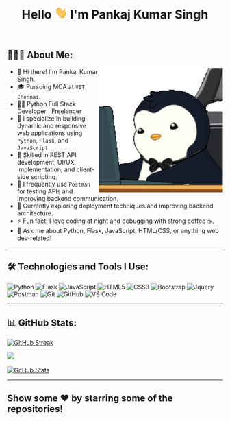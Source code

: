 <h1 align="center">Hello <img src="Hi.gif" width="30px" height="30px"> I'm Pankaj Kumar Singh</h1>

<div align="center">
<!-- <img src ="./Github Banner.jpg" /> -->
</div>
<br/>

## 👨🏻‍💻 About Me:
<img src="./work.gif" height="290px" align="right" />

- 👋 Hi there! I'm Pankaj Kumar Singh.
- 🎓 Pursuing MCA at `VIT Chennai`.
- 👨‍💻 Python Full Stack Developer | Freelancer
- 💼 I specialize in building dynamic and responsive web applications using `Python`, `Flask`, and `JavaScript`.
- 🧰 Skilled in REST API development, UI/UX implementation, and client-side scripting.
- 🧪 I frequently use `Postman` for testing APIs and improving backend communication.
- 🌱 Currently exploring deployment techniques and improving backend architecture.
- ⚡ Fun fact: I love coding at night and debugging with strong coffee ☕.
- 💬 Ask me about Python, Flask, JavaScript, HTML/CSS, or anything web dev-related!

---

## 🛠️ Technologies and Tools I Use:

<p>
<img alt="Python" src="https://img.shields.io/badge/Python-14354C?style=for-the-badge&logo=python&logoColor=white" height="25px"/>
<img alt="Flask" src="https://img.shields.io/badge/Flask-000000?style=for-the-badge&logo=flask&logoColor=white" height="25px"/>
<img alt="JavaScript" src="https://img.shields.io/badge/JavaScript-F7DF1E?style=for-the-badge&logo=javascript&logoColor=black" height="25px"/>
<img alt="HTML5" src="https://img.shields.io/badge/HTML5-E34F26?style=for-the-badge&logo=html5&logoColor=white" height="25px"/>
<img alt="CSS3" src="https://img.shields.io/badge/CSS3-1572B6?style=for-the-badge&logo=css3&logoColor=white" height="25px"/>
<img alt="Bootstrap" src="https://img.shields.io/badge/Bootstrap-563D7C?style=for-the-badge&logo=bootstrap&logoColor=white" height="25px"/>
<img alt="Jquery" src="https://img.shields.io/badge/jquery-%230769AD.svg?style=for-the-badge&logo=jquery&logoColor=white" height="25px"/>
<img alt="Postman" src="https://img.shields.io/badge/Postman-FF6C37?style=for-the-badge&logo=postman&logoColor=white" height="25px"/>
<img alt="Git" src="https://img.shields.io/badge/Git-F05032?style=for-the-badge&logo=git&logoColor=white" height="25px"/>
<img alt="GitHub" src="https://img.shields.io/badge/GitHub-100000?style=for-the-badge&logo=github&logoColor=white" height="25px"/>
<img alt="VS Code" src="https://img.shields.io/badge/VSCode-007ACC?style=for-the-badge&logo=visual-studio-code&logoColor=white" height="25px"/>
</p>

---

## 📊 GitHub Stats:

<a href="https://git.io/streak-stats">
  <img src="https://github-readme-streak-stats.herokuapp.com?user=Pankaj-singh-tech&theme=highcontrast" alt="GitHub Streak" />
</a>

![](https://github-readme-stats.vercel.app/api/top-langs/?username=Pankaj-singh-tech&theme=highcontrast&hide_border=false&include_all_commits=true&count_private=true&layout=compact)

<p>
  <a href="https://github.com/Pankaj-singh-tech">
    <img src="https://github-readme-stats.vercel.app/api?username=Pankaj-singh-tech&theme=highcontrast&show_icons=true" alt="GitHub Stats" />
  </a>
</p>

---

<h2>Show some ❤️ by starring some of the repositories!</h2>
